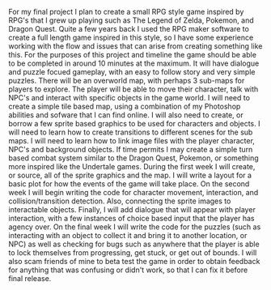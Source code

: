 For my final project I plan to create a small RPG style game inspired by RPG's that I grew up playing such as The Legend of Zelda, Pokemon, and Dragon Quest. Quite a few years back I used the RPG maker software to create a full length game inspired in this style, so I have some experience working with the flow and issues that can arise from creating something like this.
For the purposes of this project and timeline the game should be able to be completed in around 10 minutes at the maximum. It will have dialogue and puzzle focued gameplay, with an easy to follow story and very simple puzzles. There will be an overworld map, with perhaps 3 sub-maps for players to explore. The player will be able to move their character, talk with NPC's and interact with specific objects in the game world.
I will need to create a simple tile based map, using a combination of my Photoshop abilities and sofware that I can find online. I will also need to create, or borrow a few sprite based graphics to be used for characters and objects. I will need to learn how to create transitions to different scenes for the sub maps. I will need to learn how to link image files with the player character, NPC's and background objects. If time permits I may create a simple turn based combat system similar to the Dragon Quest, Pokemon, or something more inspired like the Undertale games. 
During the first week I will create, or source, all of the sprite graphics and the map. I will write a layout for a basic plot for how the events of the game will take place.
On the second week I will begin writing the code for character movement, interaction, and collision/transition detection. Also, connecting the sprite images to interactable objects. Finally, I will add dialogue that will appear with player interaction, with a few instances of choice based input that the player has agency over.
On the final week I will write the code for the puzzles (such as interacting with an object to collect it and bring it to another location, or NPC) as well as checking for bugs such as anywhere that the player is able to lock themselves from progressing, get stuck, or get out of bounds. I will also scam friends of mine to beta test the game in order to obtain feedback for anything that was confusing or didn't work, so that I can fix it before final release.